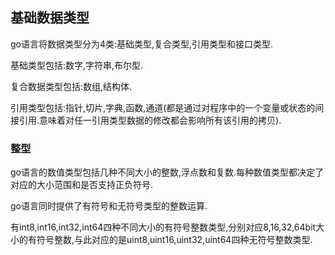 ## 基础数据类型

go语言将数据类型分为4类:基础类型,复合类型,引用类型和接口类型.

基础类型包括:数字,字符串,布尔型.

复合数据类型包括:数组,结构体.

引用类型包括:指针,切片,字典,函数,通道(都是通过对程序中的一个变量或状态的间接引用.意味着对任一引用类型数据的修改都会影响所有该引用的拷贝).

### 整型

go语言的数值类型包括几种不同大小的整数,浮点数和复数.每种数值类型都决定了对应的大小范围和是否支持正负符号.

go语言同时提供了有符号和无符号类型的整数运算.

有int8,int16,int32,int64四种不同大小的有符号整数类型,分别对应8,16,32,64bit大小的有符号整数,与此对应的是uint8,uint16,uint32,uint64四种无符号整数类型.

